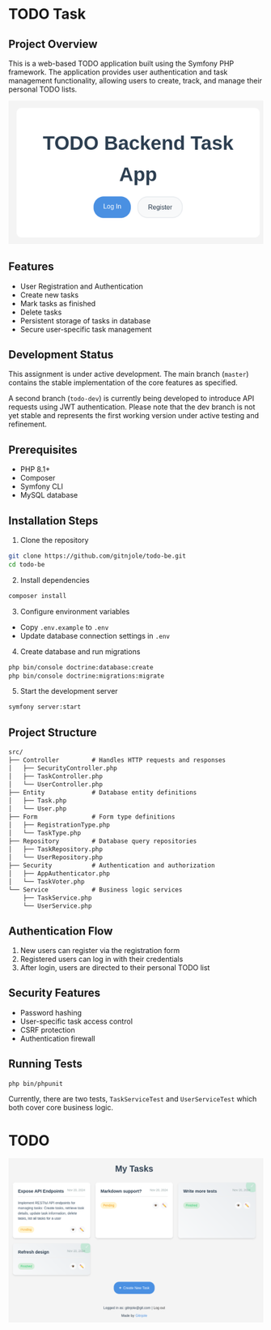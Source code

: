 # TODO Task

## Project Overview

This is a web-based TODO application built using the Symfony PHP framework. The application provides user authentication and task management functionality, allowing users to create, track, and manage their personal TODO lists.

<div align="center">
  <img src="assets/images/landing.png" alt="Task Management Screenshot">
</div>

## Features

- User Registration and Authentication
- Create new tasks
- Mark tasks as finished
- Delete tasks
- Persistent storage of tasks in database
- Secure user-specific task management
  
## Development Status

This assignment is under active development. The main branch (`master`) contains the stable implementation of the core features as specified.

A second branch (`todo-dev`) is currently being developed to introduce API requests using JWT authentication.
Please note that the dev branch is not yet stable and represents the first working version under active testing and refinement.

## Prerequisites

- PHP 8.1+
- Composer
- Symfony CLI
- MySQL database

## Installation Steps

1. Clone the repository
```bash
git clone https://github.com/gitnjole/todo-be.git
cd todo-be
```

2. Install dependencies
```bash
composer install
```

3. Configure environment variables
- Copy `.env.example` to `.env`
- Update database connection settings in `.env`

4. Create database and run migrations
```bash
php bin/console doctrine:database:create
php bin/console doctrine:migrations:migrate
```

5. Start the development server
```bash
symfony server:start
```

## Project Structure

```
src/
├── Controller         # Handles HTTP requests and responses
│   ├── SecurityController.php
│   ├── TaskController.php
│   └── UserController.php
├── Entity             # Database entity definitions
│   ├── Task.php
│   └── User.php
├── Form               # Form type definitions
│   ├── RegistrationType.php
│   └── TaskType.php
├── Repository         # Database query repositories
│   ├── TaskRepository.php
│   └── UserRepository.php
├── Security           # Authentication and authorization
│   ├── AppAuthenticator.php
│   └── TaskVoter.php
└── Service            # Business logic services
    ├── TaskService.php
    └── UserService.php
```

## Authentication Flow

1. New users can register via the registration form
2. Registered users can log in with their credentials
3. After login, users are directed to their personal TODO list

## Security Features

- Password hashing
- User-specific task access control
- CSRF protection
- Authentication firewall

## Running Tests

```bash
php bin/phpunit
```

Currently, there are two tests, `TaskServiceTest` and `UserServiceTest` which both cover core business logic.

# TODO

<div align="center">
  <img src="assets/images/overview.png" alt="Task Management Screenshot">
</div>

